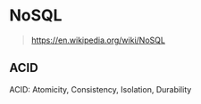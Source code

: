 # NoSQL

> <https://en.wikipedia.org/wiki/NoSQL>

## ACID

ACID: Atomicity, Consistency, Isolation, Durability
